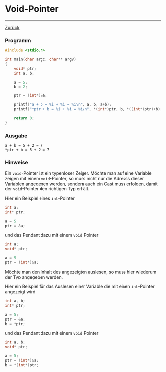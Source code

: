 # Void-Pointer
---
[Zurück](../README.md)

### Programm
```c
#include <stdio.h>

int main(char argc, char** argv)
{
	void* ptr;
	int a, b;

	a = 5;
	b = 2;

	ptr = (int*)&a;

	printf("a + b = %i + %i = %i\n", a, b, a+b);
	printf("*ptr + b = %i + %i = %i\n", *(int*)ptr, b, *((int*)ptr)+b);

	return 0;
}
```

### Ausgabe
```
a + b = 5 + 2 = 7
*ptr + b = 5 + 2 = 7
```

### Hinweise
Ein `void`-Pointer ist ein typenloser Zeiger. Möchte man auf eine Variable
zeigen mit einem `void`-Pointer, so muss nicht nur die Adresss dieser
Variablen angegenen werden, sondern auch ein Cast muss erfolgen, damit der
`void`-Pointer den richtigen Typ erhält.

Hier ein Beispiel eines `int`-Pointer
```c
int a;
int* ptr;

a = 5
ptr = &a;
```
und das Pendant dazu mit einem `void`-Pointer
```c
int a;
void* ptr;

a = 5
ptr = (int*)&a;
```

Möchte man den Inhalt des angezeigten auslesen, so muss hier wiederum der Typ
angegeben werden.

Hier ein Beispiel für das Auslesen einer Variable die mit einen `int`-Pointer
angezeigt wird
```c
int a, b;
int* ptr;

a = 5;
ptr = &a;
b = *ptr;
```
und das Pendant dazu mit einem `void`-Pointer
```c
int a, b;
void* ptr;

a = 5;
ptr = (int*)&a;
b = *(int*)ptr;
```
